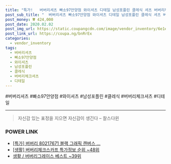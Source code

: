 ```yaml
--- 
title: "특가!   버버리셔츠 빠소97안양점 와이셔츠 디테일 남성포플린 클레식 셔츠 버버리체크셔츠 정장 8008703 버버..." 
post_sub_title: "  버버리셔츠 빠소97안양점 와이셔츠 디테일 남성포플린 클레식 셔츠 버버리체크셔츠 정장 8008703 버버리 체크 남성명품셔츠" 
post_money: ₩ 424,000 
post_date: 2020.02.02 
post_img_url: https://static.coupangcdn.com/image/vendor_inventory/6e1e/053409a208aae4e1be0f4180c7818e1a22310191141e52938baa6dcf7754.jpg 
post_link_url: https://coupa.ng/bnRrEx 
categories: 
  - vendor_inventory 
tags: 
  - 버버리셔츠 
  - 빠소97안양점 
  - 와이셔츠 
  - 남성포플린 
  - 클레식 
  - 버버리체크셔츠 
  - 디테일 
--- 
```

  #버버리셔츠 #빠소97안양점 #와이셔츠 #남성포플린 #클레식 #버버리체크셔츠 #디테일 
<hr> 

> 자신감 있는 표정을 지으면 자신감이 생긴다 – 찰스다윈 


### POWER LINK

* <a href="https://blog.naver.com/santokki14/221790287489" target="_blank">[특가] 버버리 80217671 블랙 그래픽 캔버스 ...</a>
* <a href="https://blog.naver.com/sakai111/221781017295" target="_blank"> [생활] 버버리체크스카프 특가정보 순위 ~48위</a>
* <a href="https://blog.naver.com/santokki14/221777175299" target="_blank">생활 / 버버리그레이스 베스트 ~39위</a>
